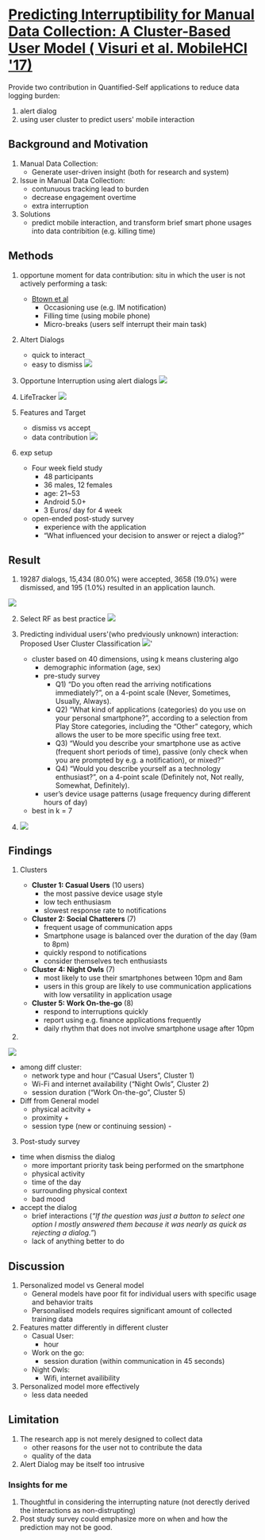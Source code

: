 # [Predicting Interruptibility for Manual Data Collection: A Cluster-Based User Model ( Visuri et al. MobileHCI '17)](https://people.eng.unimelb.edu.au/vkostakos/files/papers/mobilehci17.pdf)

Provide two contribution in Quantified-Self applications to reduce data logging burden: 
1. alert dialog
2. using user cluster to predict users' mobile interaction

## Background and Motivation
1. Manual Data Collection: 
    - Generate user-driven insight (both for research and system)
2. Issue in Manual Data Collection:
    - contunuous tracking lead to burden
    - decrease engagement overtime
    - extra interruption
3. Solutions
    - predict mobile interaction, and transform brief smart phone usages into data contribition (e.g. killing time) 

## Methods
1. opportune moment for data contribution: situ in which the user is not actively performing a task:
    - [Btown et al](https://dl.acm.org/citation.cfm?id=2628377)
        - Occasioning use (e.g. IM notification)
        - Filling time (using mobile phone)
        - Micro-breaks (users self interrupt their main task)
2. Altert Dialogs
    - quick to interact
    - easy to dismiss
![](https://i.imgur.com/o6sTBSt.png)

3. Opportune Interruption using alert dialogs
![](https://i.imgur.com/yTnHJ1j.png)

4. LifeTracker
![](https://i.imgur.com/eNL0ayb.png)

5. Features and Target
    - dismiss vs accept
    - data contribution
![](https://i.imgur.com/rQAgPgA.png)

6. exp setup
    - Four week field study
        - 48 participants
        - 36 males, 12 females
        - age: 21~53
        - Android 5.0+
        - 3 Euros/ day for 4 week
    - open-ended post-study survey
        - experience with the application
        - “What influenced your decision to answer or reject a dialog?”

## Result
1. 19287 dialogs, 15,434 (80.0%) were accepted, 3658 (19.0%) were dismissed, and 195 (1.0%) resulted in an application launch.

![](https://i.imgur.com/QTEYfIt.png)

2. Select RF as best practice
![](https://i.imgur.com/1ElH8Zm.png)

3. Predicting individual users'(who predviously unknown) interaction: Proposed User Cluster Classification
![](https://i.imgur.com/Jb7kSTg.png)'
    - cluster based on 40 dimensions, using k means clustering algo
        - demographic information (age, sex)
        - pre-study survey
            - Q1) “Do you often read the arriving notifications immediately?”, on a 4-point scale (Never, Sometimes, Usually, Always).
            - Q2) “What kind of applications (categories) do you use on your personal smartphone?”, according to a selection from Play Store categories, including the “Other” category, which allows the user to be more specific using free text.
            - Q3) “Would you describe your smartphone use as active (frequent short periods of time), passive (only check when you are prompted by e.g. a notification), or mixed?”
            - Q4) “Would you describe yourself as a technology enthusiast?”, on a 4-point scale (Definitely not, Not really, Somewhat, Definitely).
        - user’s device usage patterns (usage frequency during different hours of day)
    - best in k = 7

4. ![](https://i.imgur.com/vFZkduh.png)

## Findings
1. Clusters
    - **Cluster 1: Casual Users** (10 users)
        - the most passive device usage style
        - low tech enthusiasm
        - slowest response rate to notifications
    - **Cluster 2: Social Chatterers** (7)
        - frequent usage of communication apps
        - Smartphone usage is balanced over the duration of the day (9am to 8pm)
        - quickly respond to notifications
        - consider themselves tech enthusiasts
    - **Cluster 4: Night Owls** (7)
        - most likely to use their smartphones between 10pm and 8am
        - users in this group are likely to use communication applications with low versatility in application usage
    - **Cluster 5: Work On-the-go** (8)
        - respond to interruptions quickly
        - report using e.g. finance applications frequently
        - daily rhythm that does not involve smartphone usage after 10pm

2. 
![](https://i.imgur.com/uQBqt67.png)
- among diff cluster:  
    - network type and hour (“Casual Users”, Cluster 1)
    - Wi-Fi and internet availability (“Night Owls”, Cluster 2)
    - session duration (“Work On-the-go”, Cluster 5)
- Diff from General model
    - physical acitvity +
    - proximity + 
    - session type (new or continuing session) -

3. Post-study survey
- time when dismiss the dialog
    - more important priority task being performed on the smartphone
    - physical activity
    - time of the day
    - surrounding physical context
    - bad mood
- accept the dialog
    - brief interactions (*“If the question was just a button to select one option I mostly answered them because it was nearly as quick as rejecting a dialog.”*)
    - lack of anything better to do

## Discussion
1. Personalized model vs General model
    - General models have poor fit for individual users with specific usage and behavior traits
    - Personalised models requires significant amount of collected training data
2. Features matter differently in different cluster
    - Casual User:
        - hour
    - Work on the go: 
        - session duration (within communication in 45 seconds)
    - Night Owls:
        - Wifi, internet availibility
3. Personalized model more effectively
    - less data needed

## Limitation
1. The research app is not merely designed to collect data
    - other reasons for the user not to contribute the data
    - quality of the data
2. Alert Dialog may be itself too intrusive 

### Insights for me
1. Thoughtful in considering the interrupting nature (not derectly derived the interactions as non-distrupting)
2. Post study survey could emphasize more on when and how the prediction may not be good.

